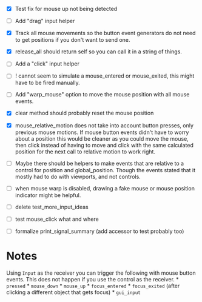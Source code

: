 - [x] Test fix for mouse up not being detected
- [ ] Add "drag" input helper
- [x] Track all mouse movements so the button event generators do not need to get positions if you don't want to send one.
- [x] release_all should return self so you can call it in a string of things.
- [ ] Add a "click" input helper
- [ ] ! cannot seem to simulate a mouse_entered or mouse_exited, this might have to be fired manually.
- [ ] Add "warp_mouse" option to move the mouse position with all mouse events.
- [x] clear method should probably reset the mouse position
- [x] mouse_relative_motion does not take into account button presses, only previous mouse motions.  If mouse button events didn't have to worry about a position this would be cleaner as you could move the mouse, then click instead of having to move and click with the same calculated position for the next call to relative motion to work right.
- [ ] Maybe there should be helpers to make events that are relative to a control for position and global_position.  Though the events stated that it mostly had to do with viewports, and not controls.
- [ ] when mouse warp is disabled, drawing a fake mouse or mouse position indicator might be helpful.
- [ ] delete test_more_input_ideas
- [ ] test mouse_click what and where
- [ ] formalize print_signal_summary (add accessor to test probably too)



# Notes
Using `Input` as the receiver you can trigger the following with mouse button events.  This does not happen if you use the control as the receiver.
    * `pressed`
    * `mouse_down`
    * `mouse_up`
    * `focus_entered`
    * `focus_exited` (after clicking a different object that gets focus)
    * `gui_input`